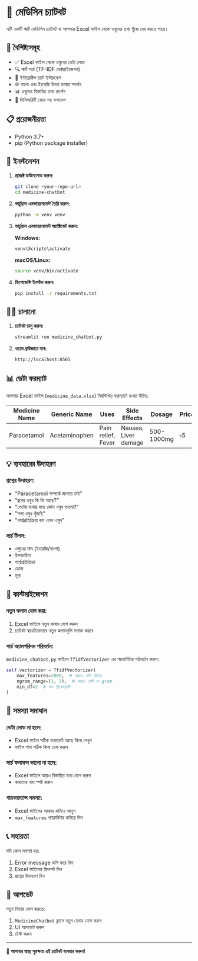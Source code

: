 # 💊 মেডিসিন চ্যাটবট

এটি একটি স্মার্ট মেডিসিন চ্যাটবট যা আপনার Excel ফাইল থেকে ওষুধের তথ্য খুঁজে বের করতে পারে।

## 🚀 বৈশিষ্ট্যসমূহ

- ✅ Excel ফাইল থেকে ওষুধের ডেটা লোড
- 🔍 স্মার্ট সার্চ (TF-IDF ভেক্টরাইজেশন)
- 💬 ইন্টারেক্টিভ চ্যাট ইন্টারফেস
- 🌐 বাংলা এবং ইংরেজি উভয় ভাষায় সমর্থন
- 📊 ওষুধের বিস্তারিত তথ্য প্রদর্শন
- 🎯 সিমিলারিটি স্কোর সহ ফলাফল

## 📋 প্রয়োজনীয়তা

- Python 3.7+
- pip (Python package installer)

## 🔧 ইনস্টলেশন

1. **প্রজেক্ট ডাউনলোড করুন:**
   ```bash
   git clone <your-repo-url>
   cd medicine-chatbot
   ```

2. **ভার্চুয়াল এনভায়রনমেন্ট তৈরি করুন:**
   ```bash
   python -m venv venv
   ```

3. **ভার্চুয়াল এনভায়রনমেন্ট অ্যাক্টিভেট করুন:**
   
   **Windows:**
   ```bash
   venv\Scripts\activate
   ```
   
   **macOS/Linux:**
   ```bash
   source venv/bin/activate
   ```

4. **ডিপেন্ডেন্সি ইনস্টল করুন:**
   ```bash
   pip install -r requirements.txt
   ```

## 🏃‍♂️ চালানো

1. **চ্যাটবট চালু করুন:**
   ```bash
   streamlit run medicine_chatbot.py
   ```

2. **ওয়েব ব্রাউজারে যান:**
   ```
   http://localhost:8501
   ```

## 📊 ডেটা ফরম্যাট

আপনার Excel ফাইল (`medicine_data.xlsx`) নিম্নলিখিত ফরম্যাটে হওয়া উচিত:

| Medicine Name | Generic Name | Uses | Side Effects | Dosage | Price |
|---------------|--------------|------|--------------|--------|-------|
| Paracetamol | Acetaminophen | Pain relief, Fever | Nausea, Liver damage | 500-1000mg | ৳5 |

## 💡 ব্যবহারের উদাহরণ

### প্রশ্নের উদাহরণ:
- "Paracetamol সম্পর্কে জানতে চাই"
- "জ্বরের ওষুধ কি কি আছে?"
- "পেটের ব্যথার জন্য কোন ওষুধ ভালো?"
- "সস্তা ওষুধ খুঁজছি"
- "পার্শ্বপ্রতিক্রিয়া কম এমন ওষুধ"

### সার্চ টিপস:
- ওষুধের নাম (ইংরেজি/বাংলা)
- উপকারিতা
- পার্শ্বপ্রতিক্রিয়া
- ডোজ
- মূল্য

## 🔧 কাস্টমাইজেশন

### নতুন কলাম যোগ করা:
1. Excel ফাইলে নতুন কলাম যোগ করুন
2. চ্যাটবট স্বয়ংক্রিয়ভাবে নতুন কলামগুলি সনাক্ত করবে

### সার্চ অ্যালগরিদম পরিবর্তন:
`medicine_chatbot.py` ফাইলে `TfidfVectorizer` এর প্যারামিটার পরিবর্তন করুন:

```python
self.vectorizer = TfidfVectorizer(
    max_features=2000,  # আরও বেশি ফিচার
    ngram_range=(1, 3),  # আরও বেশি n-gram
    min_df=2  # কম ফ্রিকোয়েন্সি
)
```

## 🐛 সমস্যা সমাধান

### ডেটা লোড না হলে:
- Excel ফাইল সঠিক ফরম্যাটে আছে কিনা দেখুন
- ফাইল পাথ সঠিক কিনা চেক করুন

### সার্চ ফলাফল ভালো না হলে:
- Excel ফাইলে আরও বিস্তারিত তথ্য যোগ করুন
- কলামের নাম স্পষ্ট করুন

### পারফরম্যান্স সমস্যা:
- Excel ফাইলের আকার কমিয়ে আনুন
- `max_features` প্যারামিটার কমিয়ে দিন

## 📞 সহায়তা

যদি কোন সমস্যা হয়:
1. Error message কপি করে দিন
2. Excel ফাইলের স্ক্রিনশট দিন
3. প্রশ্নের উদাহরণ দিন

## 🔄 আপডেট

নতুন ফিচার যোগ করতে:
1. `MedicineChatbot` ক্লাসে নতুন মেথড যোগ করুন
2. UI আপডেট করুন
3. টেস্ট করুন

---

**💊 আপনার স্বাস্থ্য সুরক্ষায় এই চ্যাটবট ব্যবহার করুন!**
